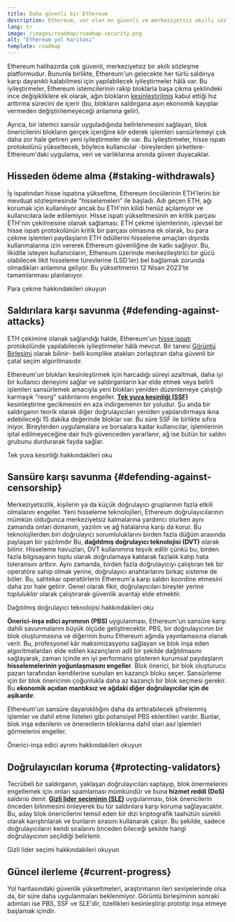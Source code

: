 ```yaml
---
title: Daha güvenli bir Ethereum
description: Ethereum, var olan en güvenli ve merkeziyetsiz akıllı sözleşme platformudur. Bununla birlikte, Ethereum'un gelecekte her türlü saldırıya karşı dayanıklı kalabilmesi için yapılabilecek iyileştirmeler hâlâ var.
lang: tr
image: /images/roadmap/roadmap-security.png
alt: "Ethereum yol haritası"
template: roadmap
---
```


Ethereum halihazırda çok güvenli, merkeziyetsiz bir akıllı sözleşme platformudur. Bununla birlikte, Ethereum'un gelecekte her türlü saldırıya karşı dayanıklı kalabilmesi için yapılabilecek iyileştirmeler hâlâ var. Bu iyileştirmeler, Ethereum istemcilerinin rakip bloklarla başa çıkma şeklindeki ince değişikliklere ek olarak, ağın blokların [kesinleştirilmiş](/developers/docs/consensus-mechanisms/pos/#finality) kabul ettiği hız arttırma sürecini de içerir (bu, blokların saldırgana aşırı ekonomik kayıplar vermeden değiştirilemeyeceği anlamına gelir).

Ayrıca, bir istemci sansür uyguladığında belirlenmesini sağlayan, blok önericilerini blokların gerçek içeriğine kör ederek işlemleri sansürlemeyi çok daha zor hale getiren yeni iyileştirmeler de var. Bu iyileştirmeler, hisse ispatı protokolünü yükseltecek, böylece kullanıcılar -bireylerden şirketlere- Ethereum'daki uygulama, veri ve varlıklarına anında güven duyacaklar.

## Hisseden ödeme alma {#staking-withdrawals}

İş ispatından hisse ispatına yükseltme, Ethereum öncülerinin ETH'lerini bir mevduat sözleşmesinde "hisselemeleri" ile başladı. Adı geçen ETH, ağı korumak için kullanılıyor ancak bu ETH'nin kilidi henüz açılamıyor ve kullanıcılara iade edilemiyor. Hisse ispatı yükseltmesinin en kritik parçası ETH'nin çekilmesine olanak sağlaması. ETH çekme işlemlerinin, işlevsel bir hisse ispatı protokolünün kritik bir parçası olmasına ek olarak, bu para çekme işlemleri paydaşların ETH ödüllerini hisseleme amaçları dışında kullanmalarına izin vererek Ethereum güvenliğine de katkı sağlıyor. Bu, likidite isteyen kullanıcıların, Ethereum üzerinde merkezileştirici bir gücü olabilecek likit hisseleme türevlerine (LSD'ler) bel bağlamak zorunda olmadıkları anlamına geliyor. Bu yükseltmenin 12 Nisan 2023'te tamamlanması planlanıyor.

<ButtonLink variant="outline-color" href="/staking/withdrawals/">Para çekme hakkındakileri okuyun</ButtonLink>

## Saldırılara karşı savunma {#defending-against-attacks}

ETH çekimine olanak sağlandığı halde, Ethereum'un [hisse ispatı](/developers/docs/consensus-mechanisms/pos/) protokolünde yapılabilecek iyileştirmeler hâlâ mevcut. Bi̇r tanesi [Görüntü Birleşimi](https://ethresear.ch/t/view-merge-as-a-replacement-for-proposer-boost/13739) olarak bilinir- belli komplike atakları zorlaştıran daha güvenli bir çatal seçim algoritmasıdır.

Ethereum'un blokları kesinleştirmek için harcadığı süreyi azaltmak, daha iyi bir kullanıcı deneyimi sağlar ve saldırganların kar elde etmek veya belirli işlemleri sansürlemek amacıyla yeni blokları yeniden düzenlemeye çalıştığı karmaşık "reorg" saldırılarını engeller. [**Tek yuva kesinliği (SSF)**](/roadmap/single-slot-finality/) kesinleştirme gecikmesini en aza indirgemenin bir yoludur. Şu anda bir saldırganın teorik olarak diğer doğrulayıcıları yeniden yapılandırmaya ikna edebileceği 15 dakika değerinde bloklar var. Bu süre SSF ile birlikte sıfıra iniyor. Bireylerden uygulamalara ve borsalara kadar kullanıcılar, işlemlerinin iptal edilmeyeceğine dair hızlı güvenceden yararlanır, ağ ise bütün bir saldırı grubunu durdurarak fayda sağlar.

<ButtonLink variant="outline-color" href="/roadmap/single-slot-finality/">Tek yuva kesinliği hakkındakileri oku</ButtonLink>

## Sansüre karşı savunma {#defending-against-censorship}

Merkeziyetsizlik, kişilerin ya da küçük doğrulayıcı gruplarının fazla etkili olmalarını engeller. Yeni hisseleme teknolojileri, Ethereum doğrulayıcılarının mümkün olduğunca merkeziyetsiz kalmalarına yardımcı olurken aynı zamanda onları donanım, yazılım ve ağ hatalarına karşı da korur. Bu teknolojilerden biri doğrulayıcı sorumluluklarını birden fazla düğüm arasında paylaşan bir yazılımdır Bu, **dağıtılmış doğrulayıcı teknolojisi (DVT)** olarak bilinir. Hisseleme havuzları, DVT kullanımına teşvik edilir çünkü bu, birden fazla bilgisayarın toplu olarak doğrulamaya katılarak fazlalık katıp hata toleransını arttırır. Aynı zamanda, birden fazla doğrulayıcıyı çalıştıran tek bir operatöre sahip olmak yerine, doğrulayıcı anahtarlarını birkaç sisteme de böler. Bu, sahtekar operatörlerin Ethereum'a karşı saldırı koordine etmesini daha zor hale getirir. Genel olarak fikir, doğrulayıcıları bireyler yerine _topluluklar_ olarak çalıştırarak güvenlik avantajı elde etmektir.

<ButtonLink variant="outline-color" href="/staking/dvt/">Dağıtılmış doğrulayıcı teknolojisi hakkındakileri oku</ButtonLink>

**Önerici-inşa edici ayrımının (PBS)** uygulanması, Ethereum'un sansüre karşı dahili savunmalarını büyük ölçüde geliştirecektir. PBS, bir doğrulayıcının bir blok oluşturmasına ve diğerinin bunu Ethereum ağında yayınlamasına olanak verir. Bu, profesyonel kâr maksimizasyonu sağlayan ve blok inşa eden algoritmalardan elde edilen kazançların adil bir şekilde dağıtılmasını sağlayarak, zaman içinde en iyi performans gösteren kurumsal paydaşların **hisselemelerinin yoğunlaşmasını engeller**. Blok önerici, bir blok oluşturucu pazarı tarafından kendilerine sunulan en kazançlı bloku seçer. Sansürleme için bir blok önericinin çoğunlukla daha az kazançlı bir blok seçmesi gerekir. Bu **ekonomik açıdan mantıksız ve ağdaki diğer doğrulayıcılar için de aşikardır**.

Ethereum'un sansüre dayanıklılığını daha da arttırabilecek şifrelenmiş işlemler ve dahil etme listeleri gibi potansiyel PBS eklentileri vardır. Bunlar, blok inşa edenlerin ve önerenlerin bloklarına dahil olan asıl işlemleri görmelerini engeller.

<ButtonLink variant="outline-color" href="/roadmap/pbs/">Önerici-inşa edici ayrımı hakkındakileri okuyun</ButtonLink>

## Doğrulayıcıları koruma {#protecting-validators}

Tecrübeli bir saldırganın, yaklaşan doğrulayıcıları saptayıp, blok önermelerini engellemek için onları spamlaması mümkündür ve buna **hizmet reddi (DoS)** saldırısı denir. [**Gizli lider seçiminin (SLE)**](/roadmap/secret-leader-election) uygulanması, blok önericilerin önceden bilinmesini önleyerek bu tür saldırılara karşı koruma sağlayacaktır. Bu, aday blok önericilerini temsil eden bir dizi kriptografik taahütün sürekli olarak karıştırılarak ve bunların sırasını kullanarak çalışır. Bu şekilde, sadece doğrulayıcıların kendi sıralarını önceden bileceği şekilde hangi doğrulayıcının seçildiği belirlenir.

<ButtonLink variant="outline-color" href="/roadmap/secret-leader-election">Gizli lider seçimi hakkındakileri okuyun</ButtonLink>

## Güncel ilerleme {#current-progress}

Yol haritasındaki güvenlik yükseltmeleri, araştırmanın ileri seviyelerinde olsa da, bir süre daha uygulanmaları beklenmiyor. Görüntü birleşiminin sonraki adımları ise PBS, SSF ve SLE'dir, özellikleri kesinleştirip prototip inşa etmeye başlamak içindir.

